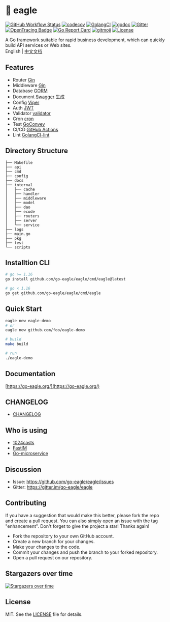# 🦅 eagle

 [![GitHub Workflow Status](https://img.shields.io/github/workflow/status/go-eagle/eagle/Go?style=flat-square)](https://github.com/go-eagle/eagle)
 [![codecov](https://codecov.io/gh/go-eagle/eagle/branch/master/graph/badge.svg)](https://codecov.io/gh/go-eagle/eagle)
 [![GolangCI](https://golangci.com/badges/github.com/golangci/golangci-lint.svg)](https://golangci.com)
 [![godoc](https://godoc.org/github.com/go-eagle/eagle?status.svg)](https://godoc.org/github.com/go-eagle/eagle)
 [![Gitter](https://badges.gitter.im/go-eagle/eagle.svg)](https://gitter.im/go-eagle/eagle?utm_source=badge&utm_medium=badge&utm_campaign=pr-badge)
 <a href="http://opentracing.io"><img src="https://img.shields.io/badge/OpenTracing-enabled-blue.svg" alt="OpenTracing Badge"></a>
 [![Go Report Card](https://goreportcard.com/badge/github.com/go-eagle/eagle)](https://goreportcard.com/report/github.com/go-eagle/eagle)
 [![gitmoji](https://img.shields.io/badge/gitmoji-%20%F0%9F%98%9C%20%F0%9F%98%8D-FFDD67.svg?style=flat-square)](https://github.com/carloscuesta/gitmoji)
 [![License](https://img.shields.io/github/license/go-eagle/eagle?style=flat-square)](/LICENSE)

A Go framework suitable for rapid business development, which can quickly build API services or Web sites.   
English | [中文文档](https://github.com/go-eagle/eagle/blob/master/README.md)

## Features

- Router [Gin](https://github.com/gin-gonic/gin) 
- Middleware [Gin](https://github.com/gin-gonic/gin) 
- Database [GORM](https://github.com/jinzhu/gorm)
- Document [Swagger](https://swagger.io/) 生成
- Config [Viper](https://github.com/spf13/viper)
- Auth [JWT](https://jwt.io/) 
- Validator [validator](https://github.com/go-playground/validator)
- Cron [cron](https://github.com/robfig/cron)
- Test [GoConvey](http://goconvey.co/)
- CI/CD [GitHub Actions](https://github.com/actions)
- Lint [GolangCI-lint](https://golangci.com/)

## Directory Structure

```shell
├── Makefile                     
├── api                          
├── cmd                          
├── config                       
├── docs                         
├── internal                     
│   ├── cache                    
│   ├── handler                  
│   ├── middleware               
│   ├── model                    
│   ├── dao                      
│   ├── ecode                    
│   ├── routers                  
│   ├── server                   
│   └── service                  
├── logs                         
├── main.go                      
├── pkg                          
├── test                         
└── scripts                      
```

## Installtion CLI

```bash
# go >= 1.16
go install github.com/go-eagle/eagle/cmd/eagle@latest

# go < 1.16
go get github.com/go-eagle/eagle/cmd/eagle
```

## Quick Start

```bash
eagle new eagle-demo
# or 
eagle new github.com/foo/eagle-demo

# build
make build

# run
./eagle-demo
```

## Documentation

[https://go-eagle.org/](https://go-eagle.org/)

## CHANGELOG

- [CHANGELOG](https://github.com/go-eagle/eagle/blob/master/CHANGELOG.md)

## Who is using

- [1024casts](https://1024casts.com)
- [FastIM](https://github.com/1024casts/fastim)
- [Go-microservice](https://github.com/go-microservice)

## Discussion

- Issue: https://github.com/go-eagle/eagle/issues
- Gitter: https://gitter.im/go-eagle/eagle

## Contributing

If you have a suggestion that would make this better, please fork the repo and create a pull request. You can also simply open an issue with the tag "enhancement". Don't forget to give the project a star! Thanks again!

- Fork the repository to your own GitHub account.
- Create a new branch for your changes.
- Make your changes to the code.
- Commit your changes and push the branch to your forked repository.
- Open a pull request on our repository.

## Stargazers over time

[![Stargazers over time](https://starchart.cc/go-eagle/eagle.svg)](https://starchart.cc/go-eagle/eagle)

## License

MIT. See the [LICENSE](LICENSE) file for details.
